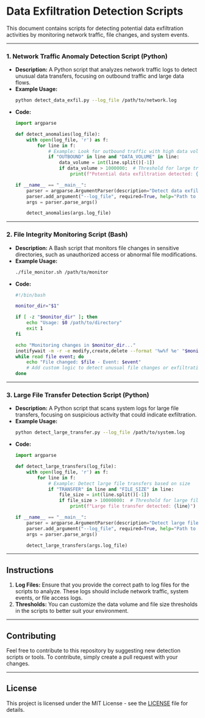 # Data Exfiltration Detection Scripts

This document contains scripts for detecting potential data exfiltration activities by monitoring network traffic, file changes, and system events.

---

### 1. **Network Traffic Anomaly Detection Script (Python)**
   - **Description:** A Python script that analyzes network traffic logs to detect unusual data transfers, focusing on outbound traffic and large data flows.
   - **Example Usage:**
     ```bash
     python detect_data_exfil.py --log_file /path/to/network.log
     ```
   - **Code:**
     ```python
     import argparse

     def detect_anomalies(log_file):
         with open(log_file, 'r') as f:
             for line in f:
                 # Example: Look for outbound traffic with high data volume
                 if "OUTBOUND" in line and "DATA_VOLUME" in line:
                     data_volume = int(line.split()[-1])
                     if data_volume > 1000000:  # Threshold for large transfers
                         print(f"Potential data exfiltration detected: {line}")

     if __name__ == "__main__":
         parser = argparse.ArgumentParser(description="Detect data exfiltration based on network logs.")
         parser.add_argument("--log_file", required=True, help="Path to network traffic log file.")
         args = parser.parse_args()

         detect_anomalies(args.log_file)
     ```

---

### 2. **File Integrity Monitoring Script (Bash)**
   - **Description:** A Bash script that monitors file changes in sensitive directories, such as unauthorized access or abnormal file modifications.
   - **Example Usage:**
     ```bash
     ./file_monitor.sh /path/to/monitor
     ```
   - **Code:**
     ```bash
     #!/bin/bash

     monitor_dir="$1"

     if [ -z "$monitor_dir" ]; then
         echo "Usage: $0 /path/to/directory"
         exit 1
     fi

     echo "Monitoring changes in $monitor_dir..."
     inotifywait -m -r -e modify,create,delete --format '%w%f %e' "$monitor_dir" |
     while read file event; do
         echo "File changed: $file - Event: $event"
         # Add custom logic to detect unusual file changes or exfiltration attempts
     done
     ```

---

### 3. **Large File Transfer Detection Script (Python)**
   - **Description:** A Python script that scans system logs for large file transfers, focusing on suspicious activity that could indicate exfiltration.
   - **Example Usage:**
     ```bash
     python detect_large_transfer.py --log_file /path/to/system.log
     ```
   - **Code:**
     ```python
     import argparse

     def detect_large_transfers(log_file):
         with open(log_file, 'r') as f:
             for line in f:
                 # Example: Detect large file transfers based on size
                 if "TRANSFER" in line and "FILE_SIZE" in line:
                     file_size = int(line.split()[-1])
                     if file_size > 10000000:  # Threshold for large file transfers
                         print(f"Large file transfer detected: {line}")

     if __name__ == "__main__":
         parser = argparse.ArgumentParser(description="Detect large file transfers from system logs.")
         parser.add_argument("--log_file", required=True, help="Path to system log file.")
         args = parser.parse_args()

         detect_large_transfers(args.log_file)
     ```

---

## Instructions

1. **Log Files:** Ensure that you provide the correct path to log files for the scripts to analyze. These logs should include network traffic, system events, or file access logs.
2. **Thresholds:** You can customize the data volume and file size thresholds in the scripts to better suit your environment.

---

## Contributing

Feel free to contribute to this repository by suggesting new detection scripts or tools. To contribute, simply create a pull request with your changes.

---

## License

This project is licensed under the MIT License - see the [LICENSE](LICENSE) file for details.
